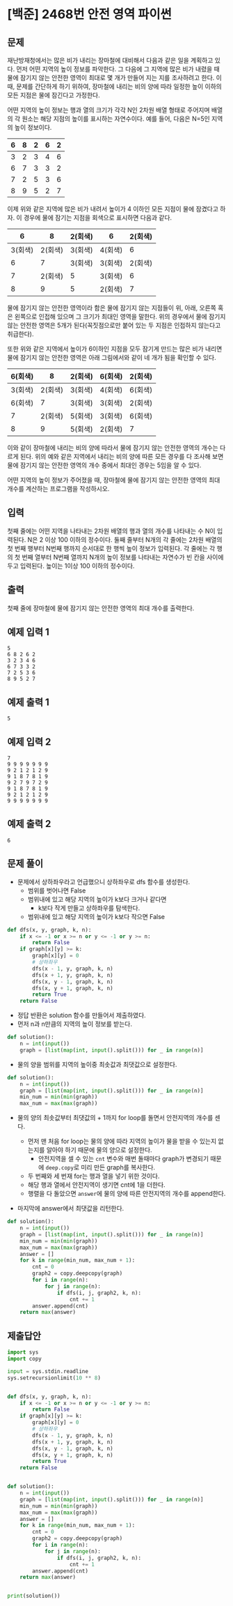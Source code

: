 # [백준] 2468번 안전 영역 파이썬

## 문제

재난방재청에서는 많은 비가 내리는 장마철에 대비해서 다음과 같은 일을 계획하고 있다. 먼저 어떤 지역의 높이 정보를 파악한다. 그 다음에 그 지역에 많은 비가 내렸을 때 물에 잠기지 않는 안전한 영역이 최대로 몇 개가 만들어 지는 지를 조사하려고 한다. 이때, 문제를 간단하게 하기 위하여, 장마철에 내리는 비의 양에 따라 일정한 높이 이하의 모든 지점은 물에 잠긴다고 가정한다.

어떤 지역의 높이 정보는 행과 열의 크기가 각각 N인 2차원 배열 형태로 주어지며 배열의 각 원소는 해당 지점의 높이를 표시하는 자연수이다. 예를 들어, 다음은 N=5인 지역의 높이 정보이다.

| 6    | 8    | 2    | 6    | 2    |
| ---- | ---- | ---- | ---- | ---- |
| 3    | 2    | 3    | 4    | 6    |
| 6    | 7    | 3    | 3    | 2    |
| 7    | 2    | 5    | 3    | 6    |
| 8    | 9    | 5    | 2    | 7    |

이제 위와 같은 지역에 많은 비가 내려서 높이가 4 이하인 모든 지점이 물에 잠겼다고 하자. 이 경우에 물에 잠기는 지점을 회색으로 표시하면 다음과 같다. 

| 6       | 8       | 2(회색) | 6       | 2(회색) |
| ------- | ------- | ------- | ------- | ------- |
| 3(회색) | 2(회색) | 3(회색) | 4(회색) | 6       |
| 6       | 7       | 3(회색) | 3(회색) | 2(회색) |
| 7       | 2(회색) | 5       | 3(회색) | 6       |
| 8       | 9       | 5       | 2(회색) | 7       |

물에 잠기지 않는 안전한 영역이라 함은 물에 잠기지 않는 지점들이 위, 아래, 오른쪽 혹은 왼쪽으로 인접해 있으며 그 크기가 최대인 영역을 말한다. 위의 경우에서 물에 잠기지 않는 안전한 영역은 5개가 된다(꼭짓점으로만 붙어 있는 두 지점은 인접하지 않는다고 취급한다). 

또한 위와 같은 지역에서 높이가 6이하인 지점을 모두 잠기게 만드는 많은 비가 내리면 물에 잠기지 않는 안전한 영역은 아래 그림에서와 같이 네 개가 됨을 확인할 수 있다. 

| 6(회색) | 8       | 2(회색) | 6(회색) | 2(회색) |
| ------- | ------- | ------- | ------- | ------- |
| 3(회색) | 2(회색) | 3(회색) | 4(회색) | 6(회색) |
| 6(회색) | 7       | 3(회색) | 3(회색) | 2(회색) |
| 7       | 2(회색) | 5(회색) | 3(회색) | 6(회색) |
| 8       | 9       | 5(회색) | 2(회색) | 7       |

이와 같이 장마철에 내리는 비의 양에 따라서 물에 잠기지 않는 안전한 영역의 개수는 다르게 된다. 위의 예와 같은 지역에서 내리는 비의 양에 따른 모든 경우를 다 조사해 보면 물에 잠기지 않는 안전한 영역의 개수 중에서 최대인 경우는 5임을 알 수 있다. 

어떤 지역의 높이 정보가 주어졌을 때, 장마철에 물에 잠기지 않는 안전한 영역의 최대 개수를 계산하는 프로그램을 작성하시오. 

## 입력

첫째 줄에는 어떤 지역을 나타내는 2차원 배열의 행과 열의 개수를 나타내는 수 N이 입력된다. N은 2 이상 100 이하의 정수이다. 둘째 줄부터 N개의 각 줄에는 2차원 배열의 첫 번째 행부터 N번째 행까지 순서대로 한 행씩 높이 정보가 입력된다. 각 줄에는 각 행의 첫 번째 열부터 N번째 열까지 N개의 높이 정보를 나타내는 자연수가 빈 칸을 사이에 두고 입력된다. 높이는 1이상 100 이하의 정수이다.

## 출력

첫째 줄에 장마철에 물에 잠기지 않는 안전한 영역의 최대 개수를 출력한다.

## 예제 입력 1 

```
5
6 8 2 6 2
3 2 3 4 6
6 7 3 3 2
7 2 5 3 6
8 9 5 2 7
```

## 예제 출력 1 

```
5
```

## 예제 입력 2

```
7
9 9 9 9 9 9 9
9 2 1 2 1 2 9
9 1 8 7 8 1 9
9 2 7 9 7 2 9
9 1 8 7 8 1 9
9 2 1 2 1 2 9
9 9 9 9 9 9 9
```

## 예제 출력 2 

```
6
```

## 문제 풀이

- 문제에서 상하좌우라고 언급했으니 상하좌우로 dfs 함수를 생성한다.
  - 범위를 벗어나면 False
  - 범위내에 있고 해당 지역의 높이가 k보다 크거나 같다면
    - k보다 작게 만들고 상하좌우를 탐색한다.
  - 범위내에 있고 해당 지역의 높이가 k보다 작으면 False

```python
def dfs(x, y, graph, k, n):
    if x <= -1 or x >= n or y <= -1 or y >= n:
        return False
    if graph[x][y] >= k:
        graph[x][y] = 0
        # 상하좌우
        dfs(x - 1, y, graph, k, n)
        dfs(x + 1, y, graph, k, n)
        dfs(x, y - 1, graph, k, n)
        dfs(x, y + 1, graph, k, n)
        return True
    return False
```

- 정답 반환은 solution 함수를 만들어서 제출하였다.
- 먼저 n과 n만큼의 지역의 높이 정보를 받는다.

```python
def solution():
    n = int(input())
    graph = [list(map(int, input().split())) for _ in range(n)]
```

- 물의 양을 범위를 지역의 높이중 최솟값과 최댓값으로 설정한다.

```python
def solution():
    n = int(input())
    graph = [list(map(int, input().split())) for _ in range(n)]
    min_num = min(min(graph))
    max_num = max(max(graph))
```

- 물의 양의 최솟값부터 최댓값의 + 1까지 for loop를 돌면서 안전지역의 개수를 센다.
  - 먼저 맨 처음 for loop는 물의 양에 따라 지역의 높이가 물을 받을 수 있는지 없는지를 알아야 하기 때문에 물의 양으로 설정한다.
    - 안전지역을 셀 수 있는 `cnt` 변수와 매번 돌때마다 graph가 변경되기 때문에 `deep.copy`로 미리 만든 graph를 복사한다.
  - 두 번째와 세 번재 for는 행과 열을 넣기 위한 것이다.
  - 해당 행과 열에서 안전지역이 생기면 cnt에 1을 더한다.
  - 행렬을 다 돌았으면 `answer`에 물의 양에 따른 안전지역의 개수를 append한다.

- 마지막에 answer에서 최댓값을 리턴한다.	

```python
def solution():
    n = int(input())
    graph = [list(map(int, input().split())) for _ in range(n)]
    min_num = min(min(graph))
    max_num = max(max(graph))
    answer = []
    for k in range(min_num, max_num + 1):
        cnt = 0
        graph2 = copy.deepcopy(graph)
        for i in range(n):
            for j in range(n):
                if dfs(i, j, graph2, k, n):
                    cnt += 1
        answer.append(cnt)
    return max(answer)
```

## 제출답안

```python
import sys
import copy

input = sys.stdin.readline
sys.setrecursionlimit(10 ** 8)


def dfs(x, y, graph, k, n):
    if x <= -1 or x >= n or y <= -1 or y >= n:
        return False
    if graph[x][y] >= k:
        graph[x][y] = 0
        # 상하좌우
        dfs(x - 1, y, graph, k, n)
        dfs(x + 1, y, graph, k, n)
        dfs(x, y - 1, graph, k, n)
        dfs(x, y + 1, graph, k, n)
        return True
    return False


def solution():
    n = int(input())
    graph = [list(map(int, input().split())) for _ in range(n)]
    min_num = min(min(graph))
    max_num = max(max(graph))
    answer = []
    for k in range(min_num, max_num + 1):
        cnt = 0
        graph2 = copy.deepcopy(graph)
        for i in range(n):
            for j in range(n):
                if dfs(i, j, graph2, k, n):
                    cnt += 1
        answer.append(cnt)
    return max(answer)


print(solution())
```

